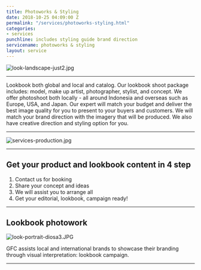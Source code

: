 ```yaml
---
title: Photoworks & Styling
date: 2018-10-25 04:09:00 Z
permalink: "/services/photoworks-styling.html"
categories:
- services
punchline: includes styling guide brand direction
servicename: photoworks & styling
layout: service
---
```


![look-landscape-just2.jpg](/uploads/look-landscape-just2.jpg)

---

Lookbook both global and local and catalog.
Our lookbook shoot package includes: model, make up artist, photographer, stylist, and concept. We offer photoshoot both locally - all around Indonesia and overseas such as Europe, USA, and Japan. Our expert will match your budget and deliver the best image quality for you to present to your buyers and customers. We will match your brand direction with the imagery that will be produced. We also have creative direction and styling option for you.

---

![services-production.jpg](/uploads/services-production.jpg)

---

## Get your product and lookbook content in 4 step
1. Contact us for booking
2. Share your concept and ideas
3. We will assist you to arrange all
4. Get your editorial, lookbook, campaign ready!

---

## Lookbook photowork

![look-portrait-diosa3.JPG](/uploads/look-portrait-diosa3.JPG)

GFC assists local and international brands to showcase their branding through visual interpretation: lookbook campaign.

---

